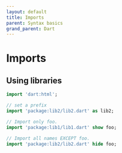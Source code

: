 ```yaml
---
layout: default
title: Imports
parent: Syntax basics
grand_parent: Dart
---
```


# Imports

## Using libraries
```dart
import 'dart:html';

// set a prefix
import 'package:lib2/lib2.dart' as lib2;

// Import only foo.
import 'package:lib1/lib1.dart' show foo;

// Import all names EXCEPT foo.
import 'package:lib2/lib2.dart' hide foo;
```
